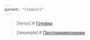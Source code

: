 ```yaml
---
parent: "[[main]]"
---
```

> [!error] # [Готовка](cooking)

> [!example] # [Программирование](programming)